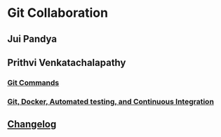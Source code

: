 # Git Collaboration
## Jui Pandya
## Prithvi Venkatachalapathy

### [Git Commands](GitCommands.md)
### [Git, Docker, Automated testing, and Continuous Integration](Git_Docker_Automated_testing_and_Continuous_Integration.md)


## [Changelog](Changelog.md)
